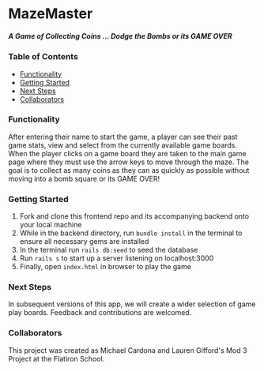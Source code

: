 # MazeMaster
##### A Game of Collecting Coins ... Dodge the Bombs or its GAME OVER 

### Table of Contents
- [Functionality](#functionality)
- [Getting Started](#getting-started)
- [Next Steps](#next-steps)
- [Collaborators](#collaborators)

### Functionality
After entering their name to start the game, a player can see their past game stats, view and select from the currently available game boards. 
When the player clicks on a game board they are taken to the main game page where they must use the arrow keys to move through the maze.
The goal is to collect as many coins as they can as quickly as possible without moving into a bomb square or its GAME OVER!

### Getting Started
1. Fork and clone this frontend repo and its accompanying backend onto your local machine
2. While in the backend directory, run `bundle install` in the terminal to ensure all necessary gems are installed
3. In the terminal run `rails db:seed` to seed the database 
4. Run `rails s` to start up a server listening on localhost:3000
5. Finally, open `index.html` in browser to play the game

### Next Steps
In subsequent versions of this app, we will create a wider selection of game play boards.
Feedback and contributions are welcomed.

### Collaborators
This project was created as Michael Cardona and Lauren Gifford's Mod 3 Project at the Flatiron School.

